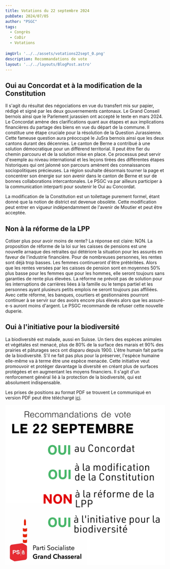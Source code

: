 ```yaml
---
title: Votations du 22 septembre 2024
pubDate: 2024/07/05
author: "PSGC"
tags:
  - Congrès
  - CoDir
  - Votations

imgUrl: '../../assets/votations22sept_0.png'
description: Recommandations de vote
layout: '../../layouts/BlogPost.astro'
---
```


## Oui au Concordat et à la modification de la Constitution

Il s'agit du résultat des négociations en vue du transfert mis sur papier, rédigé et signé par les deux gouvernements cantonaux. Le Grand Conseil bernois ainsi que le Parlement jurassien ont accepté le texte en mars 2024. Le Concordat amène des clarifications quant aux étapes et aux implications financières du partage des biens en vue du départ de la commune. Il constitue une étape cruciale pour la résolution de la Question Jurassienne. Cette fameuse question aura préoccupé le JuSra bernois ainsi que les deux cantons durant des décennies. Le canton de Berne a contribué à une solution démocratique pour un différend territorial. Il peut être fier du chemin parcouru et de la solution mise en place. Ce processus peut servir d'exemple au niveau international et les leçons tirées des différentes étapes historiques qui ont jalonné son parcours amènent des connaissances sociopolitiques précieuses. La région souhaite désormais tourner la page et concentrer son énergie sur son avenir dans le canton de Berne et sur de bonnes collaborations intercantonales. Le PSGC va par ailleurs participer à la communication interparti pour soutenir le Oui au Concordat.

La modification de la Constitution est un toilettage purement formel, étant donné que la notion de district est devenue obsolète. Cette modification peut entrer en vigueur indépendamment de l'avenir de Moutier et peut être acceptée.

## Non à la réforme de la LPP
Cotiser plus pour avoir moins de rente? La réponse est claire: NON. La proposition de réforme de la loi sur les caisses de pensions est une nouvelle arnaque des retraites qui détériore la situation pour les assurés en faveur de l'industrie financière. Pour de nombreuses personnes, les rentes sont déjà trop basses. Les femmes continueront d'être prétéritées. Alors que les rentes versées par les caisses de pension sont en moyennes 50% plus basse pour les femmes que pour les hommes, elle seront toujours sans garanties de rente plus élevées. La réforme ne prévoit pas de solution pour les interruptions de carrières liées à la famille ou le temps partiel et les personnes ayant plusieurs petits emplois ne seront toujours pas affiliées. Avec cette réforme, les banques, courtiers et gestionnaires pourront continuer à se servir sur des avoirs encore plus élevés alors que les assuré-e-s auront moins d'argent. Le PSGC recommande de refuser cette nouvelle duperie.




## Oui à l'initiative pour la biodiversité
La biodiversité est malade, aussi en Suisse. Un tiers des espèces animales et végétales est menacé, plus de 80% de la surface des marais et 90% des prairies et pâturages secs ont disparu depuis 1900. L'être humain fait partie de la biodiversité. S'il ne fait pas plus pour la préserver, l'espèce humaine elle-même va à terme être une espèce menacée. Cette initiative veut promouvoir et protéger davantage la diversité en créant plus de surfaces protégées et en augmentant les moyens financiers. Il s'agit d'un renforcement général lié à la protection de la biodiversité, qui est absolument indispensable.

Les prises de positions au format PDF se trouvent Le communiqué en version PDF peut être téléchargé <a
      href='/docs/communications/2024_04_09_Recommandations_votations22sept_PSGC.pdf'
      target='_blank'
      class='text-blue'>ici</a>.


![votations 22 septembre](../../assets/votations22sept_0.png)

